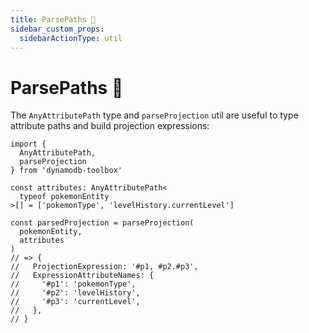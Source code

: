 ```yaml
---
title: ParsePaths 👷
sidebar_custom_props:
  sidebarActionType: util
---
```


# ParsePaths 👷

The `AnyAttributePath` type and `parseProjection` util are useful to type attribute paths and build projection expressions:

```tsx
import {
  AnyAttributePath,
  parseProjection
} from 'dynamodb-toolbox'

const attributes: AnyAttributePath<
  typeof pokemonEntity
>[] = ['pokemonType', 'levelHistory.currentLevel']

const parsedProjection = parseProjection(
  pokemonEntity,
  attributes
)
// => {
//   ProjectionExpression: '#p1, #p2.#p3',
//   ExpressionAttributeNames: {
//     '#p1': 'pokemonType',
//     '#p2': 'levelHistory',
//     '#p3': 'currentLevel',
//   },
// }
```
